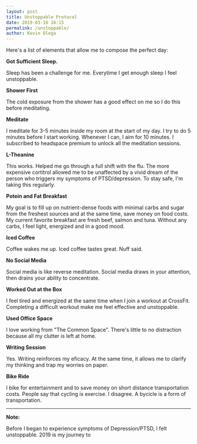 ```yaml
--- 
layout: post 
title: Unstoppable Protocol
date: 2019-03-16 16:15
permalink: /unstoppable/ 
author: Kevin Olega 
--- 
```

Here's a list of elements that allow me to compose the perfect day:


**Got Sufficient Sleep.**

Sleep has been a challenge for me. Everytime I get enough sleep I feel unstoppable.

**Shower First**

The cold exposure from the shower has a good effect on me so I do this before meditating.

**Meditate**

I meditate for 3-5 minutes inside my room at the start of my day. I try to do 5 minutes before I start working. Whenever I can, I aim for 10 minutes. I subscribed to headspace premium to unlock all the meditation sessions.

**L-Theanine**

This works. Helped me go through a full shift with the flu. The more expensive cortitrol allowed me to be unaffected by a vivid dream of the person who triggers my symptoms of PTSD/depression. To stay safe, I'm taking this regularly.

**Potein and Fat Breakfast**

My goal is to fill up on nutrient-dense foods with minimal carbs and sugar from the freshest sources and at the same time, save money on food costs. My current favorite breakfast are fresh beef, salmon and tuna. Without any carbs, I feel light, energized and in a good mood.

**Iced Coffee**

Coffee wakes me up. Iced coffee tastes great. Nuff said.

**No Social Media**

Social media is like reverse meditation. Social media draws in your attention, then drains your ability to concentrate.

**Worked Out at the Box**

I feel tired and energized at the same time when I join a workout at CrossFit. Completing a difficult workout make me feel effective and unstoppable.

**Used Office Space**

I love working from "The Common Space". There's little to no distraction because all my clutter is left at home.

**Writing Session**

Yes. Writing reinforces my eficacy. At the same time, it allows me to clarify my thinking and trap my worries on paper.

**Bike Ride**

I bike for entertainment and to save money on short distance transportation costs. People say that cycling is exercise. I disagree. A bycicle is a form of transportation.

---

**Note:** 

Before I began to experience symptoms of Depression/PTSD, I felt unstoppable. 2019 is my journey to 